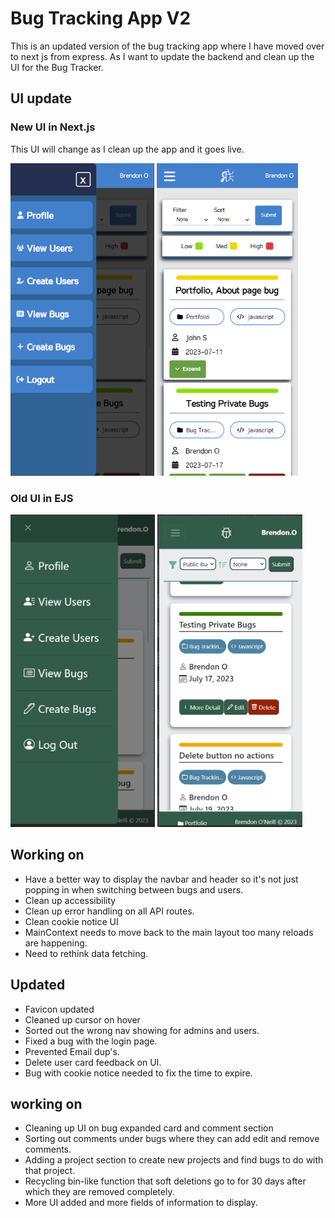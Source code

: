 # Bug Tracking App V2
This is an updated version of the bug tracking app where I have moved over to next js from express. As I want to update the backend and clean up the UI for the Bug Tracker.

## UI update
### New UI in Next.js
This UI will change as I clean up the app and it goes live. 

<img src="public/new-bug-1.png" height="500"> <img src="public/new-bug-2.png" height="500">

### Old UI in EJS
<img src="public/old-bug-1.png" height="500"> <img src="public/old-bug-2.png" height="500">
 

## Working on
- Have a better way to display the navbar and header so it's not just popping in when switching between bugs and users.
- Clean up accessibility
- Clean up error handling on all API routes.
- Clean cookie notice UI
- MainContext needs to move back to the main layout too many reloads are happening.
- Need to rethink data fetching. 

## Updated
- Favicon updated
- Cleaned up cursor on hover
- Sorted out the wrong nav showing for admins and users.
- Fixed a bug with the login page.
- Prevented Email dup's.
- Delete user card feedback on UI.
- Bug with cookie notice needed to fix the time to expire.

## working on
- Cleaning up UI on bug expanded card and comment section
- Sorting out comments under bugs where they can add edit and remove comments.
- Adding a project section to create new projects and find bugs to do with that project.
- Recycling bin-like function that soft deletions go to for 30 days after which they are removed completely.
- More UI added and more fields of information to display.

